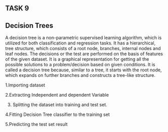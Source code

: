 ## TASK 9

## Decision Trees

A decision tree is a non-parametric supervised learning algorithm, which is utilized for both classification and regression tasks. 
It has a hierarchical, tree structure, which consists of a root node, branches, internal nodes and leaf nodes.
The decisions or the test are performed on the basis of features of the given dataset.
It is a graphical representation for getting all the possible solutions to a problem/decision based on given conditions.
It is called a decision tree because, similar to a tree, it starts with the root node, which expands on further branches and constructs a tree-like structure.

1.Importing dataset


2.Extracting Independent and dependent Variable 


3. Splitting the dataset into training and test set.


4.Fitting Decision Tree classifier to the training set  


5.Predicting the test set result
